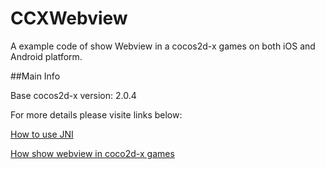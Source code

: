 CCXWebview
==========

A example code of show Webview in a cocos2d-x games on both iOS and Android platform.

##Main Info

Base cocos2d-x version: 2.0.4

For more details please visite links below:

[How to use JNI](http://go3k.org/?p=49)


[How show webview in coco2d-x games](http://go3k.org/?p=30)
